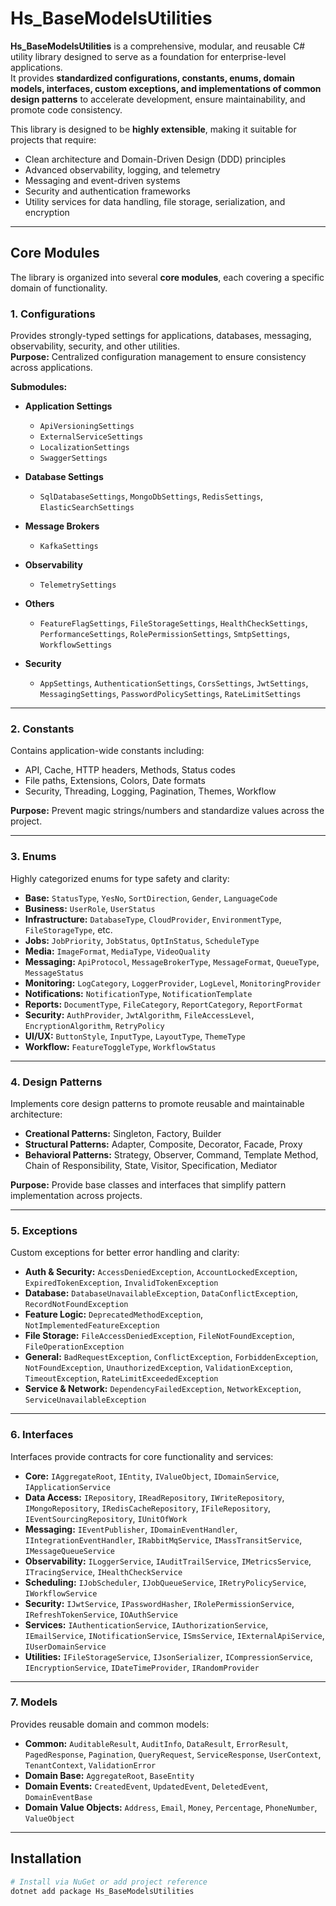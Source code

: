 ﻿# Hs_BaseModelsUtilities

**Hs_BaseModelsUtilities** is a comprehensive, modular, and reusable C# utility library designed to serve as a foundation for enterprise-level applications.  
It provides **standardized configurations, constants, enums, domain models, interfaces, custom exceptions, and implementations of common design patterns** to accelerate development, ensure maintainability, and promote code consistency.

This library is designed to be **highly extensible**, making it suitable for projects that require:
- Clean architecture and Domain-Driven Design (DDD) principles  
- Advanced observability, logging, and telemetry  
- Messaging and event-driven systems  
- Security and authentication frameworks  
- Utility services for data handling, file storage, serialization, and encryption  

---

## Core Modules

The library is organized into several **core modules**, each covering a specific domain of functionality.

### 1. Configurations
Provides strongly-typed settings for applications, databases, messaging, observability, security, and other utilities.  
**Purpose:** Centralized configuration management to ensure consistency across applications.

**Submodules:**

- **Application Settings**
  - `ApiVersioningSettings`
  - `ExternalServiceSettings`
  - `LocalizationSettings`
  - `SwaggerSettings`

- **Database Settings**
  - `SqlDatabaseSettings`, `MongoDbSettings`, `RedisSettings`, `ElasticSearchSettings`

- **Message Brokers**
  - `KafkaSettings`

- **Observability**
  - `TelemetrySettings`

- **Others**
  - `FeatureFlagSettings`, `FileStorageSettings`, `HealthCheckSettings`, `PerformanceSettings`, `RolePermissionSettings`, `SmtpSettings`, `WorkflowSettings`

- **Security**
  - `AppSettings`, `AuthenticationSettings`, `CorsSettings`, `JwtSettings`, `MessagingSettings`, `PasswordPolicySettings`, `RateLimitSettings`

---

### 2. Constants
Contains application-wide constants including:

- API, Cache, HTTP headers, Methods, Status codes  
- File paths, Extensions, Colors, Date formats  
- Security, Threading, Logging, Pagination, Themes, Workflow  

**Purpose:** Prevent magic strings/numbers and standardize values across the project.

---

### 3. Enums
Highly categorized enums for type safety and clarity:

- **Base:** `StatusType`, `YesNo`, `SortDirection`, `Gender`, `LanguageCode`  
- **Business:** `UserRole`, `UserStatus`  
- **Infrastructure:** `DatabaseType`, `CloudProvider`, `EnvironmentType`, `FileStorageType`, etc.  
- **Jobs:** `JobPriority`, `JobStatus`, `OptInStatus`, `ScheduleType`  
- **Media:** `ImageFormat`, `MediaType`, `VideoQuality`  
- **Messaging:** `ApiProtocol`, `MessageBrokerType`, `MessageFormat`, `QueueType`, `MessageStatus`  
- **Monitoring:** `LogCategory`, `LoggerProvider`, `LogLevel`, `MonitoringProvider`  
- **Notifications:** `NotificationType`, `NotificationTemplate`  
- **Reports:** `DocumentType`, `FileCategory`, `ReportCategory`, `ReportFormat`  
- **Security:** `AuthProvider`, `JwtAlgorithm`, `FileAccessLevel`, `EncryptionAlgorithm`, `RetryPolicy`  
- **UI/UX:** `ButtonStyle`, `InputType`, `LayoutType`, `ThemeType`  
- **Workflow:** `FeatureToggleType`, `WorkflowStatus`  

---

### 4. Design Patterns
Implements core design patterns to promote reusable and maintainable architecture:

- **Creational Patterns:** Singleton, Factory, Builder  
- **Structural Patterns:** Adapter, Composite, Decorator, Facade, Proxy  
- **Behavioral Patterns:** Strategy, Observer, Command, Template Method, Chain of Responsibility, State, Visitor, Specification, Mediator  

**Purpose:** Provide base classes and interfaces that simplify pattern implementation across projects.

---

### 5. Exceptions
Custom exceptions for better error handling and clarity:

- **Auth & Security:** `AccessDeniedException`, `AccountLockedException`, `ExpiredTokenException`, `InvalidTokenException`  
- **Database:** `DatabaseUnavailableException`, `DataConflictException`, `RecordNotFoundException`  
- **Feature Logic:** `DeprecatedMethodException`, `NotImplementedFeatureException`  
- **File Storage:** `FileAccessDeniedException`, `FileNotFoundException`, `FileOperationException`  
- **General:** `BadRequestException`, `ConflictException`, `ForbiddenException`, `NotFoundException`, `UnauthorizedException`, `ValidationException`, `TimeoutException`, `RateLimitExceededException`  
- **Service & Network:** `DependencyFailedException`, `NetworkException`, `ServiceUnavailableException`  

---

### 6. Interfaces
Interfaces provide contracts for core functionality and services:

- **Core:** `IAggregateRoot`, `IEntity`, `IValueObject`, `IDomainService`, `IApplicationService`  
- **Data Access:** `IRepository`, `IReadRepository`, `IWriteRepository`, `IMongoRepository`, `IRedisCacheRepository`, `IFileRepository`, `IEventSourcingRepository`, `IUnitOfWork`  
- **Messaging:** `IEventPublisher`, `IDomainEventHandler`, `IIntegrationEventHandler`, `IRabbitMqService`, `IMassTransitService`, `IMessageQueueService`  
- **Observability:** `ILoggerService`, `IAuditTrailService`, `IMetricsService`, `ITracingService`, `IHealthCheckService`  
- **Scheduling:** `IJobScheduler`, `IJobQueueService`, `IRetryPolicyService`, `IWorkflowService`  
- **Security:** `IJwtService`, `IPasswordHasher`, `IRolePermissionService`, `IRefreshTokenService`, `IOAuthService`  
- **Services:** `IAuthenticationService`, `IAuthorizationService`, `IEmailService`, `INotificationService`, `ISmsService`, `IExternalApiService`, `IUserDomainService`  
- **Utilities:** `IFileStorageService`, `IJsonSerializer`, `ICompressionService`, `IEncryptionService`, `IDateTimeProvider`, `IRandomProvider`  

---

### 7. Models
Provides reusable domain and common models:

- **Common:** `AuditableResult`, `AuditInfo`, `DataResult`, `ErrorResult`, `PagedResponse`, `Pagination`, `QueryRequest`, `ServiceResponse`, `UserContext`, `TenantContext`, `ValidationError`  
- **Domain Base:** `AggregateRoot`, `BaseEntity`  
- **Domain Events:** `CreatedEvent`, `UpdatedEvent`, `DeletedEvent`, `DomainEventBase`  
- **Domain Value Objects:** `Address`, `Email`, `Money`, `Percentage`, `PhoneNumber`, `ValueObject`  

---

## Installation

```bash
# Install via NuGet or add project reference
dotnet add package Hs_BaseModelsUtilities
